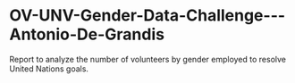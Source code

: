 # OV-UNV-Gender-Data-Challenge---Antonio-De-Grandis
Report to analyze the number of volunteers by gender employed to resolve United Nations goals.
